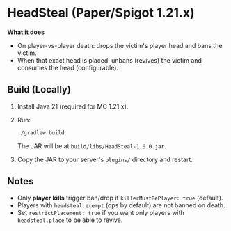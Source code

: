 
# HeadSteal (Paper/Spigot 1.21.x)

**What it does**
- On player-vs-player death: drops the victim's player head and bans the victim.
- When that exact head is placed: unbans (revives) the victim and consumes the head (configurable).

## Build (Locally)
1. Install Java 21 (required for MC 1.21.x).
2. Run:
   ```bash
   ./gradlew build
   ```
   The JAR will be at `build/libs/HeadSteal-1.0.0.jar`.

3. Copy the JAR to your server's `plugins/` directory and restart.

## Notes
- Only **player kills** trigger ban/drop if `killerMustBePlayer: true` (default).
- Players with `headsteal.exempt` (ops by default) are not banned on death.
- Set `restrictPlacement: true` if you want only players with `headsteal.place` to be able to revive.
